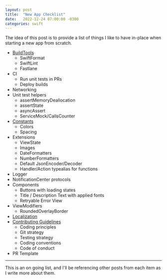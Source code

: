 ```yaml
---
layout: post
title:  "New App Checklist"
date:   2022-12-24 07:00:00 -0300
categories: swift
---
```


The idea of this post is to provide a list of things I like to have in-place when starting a new app from scratch.

- [BuildTools](https://mdb1.github.io/swift/2023/01/01/new-app-build-tools.html)
  - SwiftFormat
  - SwiftLint
  - Fastlane
- CI
  - Run unit tests in PRs
  - Deploy builds
- Networking
- Unit test helpers
  - assertMemoryDeallocation
  - assertState
  - asyncAssert
  - ServiceMock/CallsCounter
- [Constants](https://mdb1.github.io/swift/2022/12/24/new-app-constants.html)
  - Colors
  - Spacing
- Extensions
  - ViewState
  - Images
  - DateFormatters
  - NumberFormatters
  - Default JsonEncoder/Decoder
  - Handler/Action typealias for functions
- Logger
- NotificationCenter protocols
- Components
  - Buttons with loading states
  - Title / Description Text with applied fonts
  - Retryable Error View
- ViewModifiers
  - RoundedOverlayBorder
- [Localization](https://mdb1.github.io/swift/2022/12/27/new-app-localization.html)
- [Contributing Guidelines](https://mdb1.github.io/swift/2023/01/02/new-app-contributing-guidelines.html)
  - Coding principles
  - Git strategy
  - Testing strategy
  - Coding conventions
  - Code of conduct
- PR Template

---

This is an on going list, and I'll be referencing other posts from each item as I write more about them.